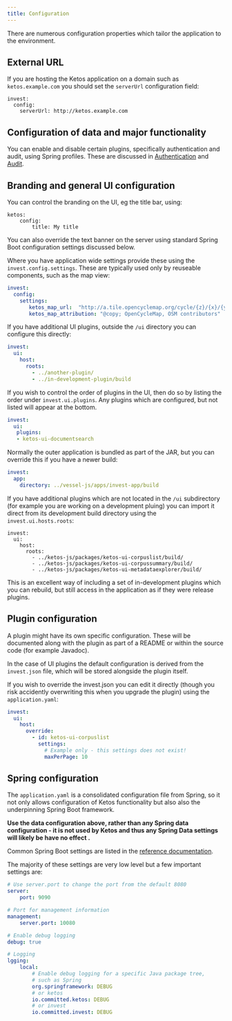 ```yaml
---
title: Configuration
---
```


There are numerous configuration properties which tailor the application to the environment. 

## External URL

If you are hosting the Ketos application on a domain such as `ketos.example.com` you should set the `serverUrl` configuration field:

```
invest:
  config:
    serverUrl: http://ketos.example.com
```

## Configuration of data and major functionality

You can enable and disable certain plugins, specifically authentication and audit, using Spring profiles. These are discussed in [Authentication](setup.authentication.html) and [Audit](setup.audit.html).

## Branding and general UI configuration

You can control the branding on the UI, eg the title bar, using: 

```
ketos:
    config:
        title: My title
```

You can also override the text banner on the server using standard Spring Boot configuration settings discussed below.

Where you have application wide settings  provide these using the `invest.config.settings`. These are typically used only by reuseable components, such as the map view: 

```yaml
invest:
  config:
    settings: 
       ketos_map_url:  "http://a.tile.opencyclemap.org/cycle/{z}/{x}/{y}.png"
       ketos_map_attribution: "@copy; OpenCycleMap, OSM contributors"
```


If you have additional UI plugins, outside the `/ui` directory you can configure this directly:

```yaml
invest:
  ui:
    host: 
      roots: 
        - ../another-plugin/
        - ../in-development-plugin/build 
```

If you wish to control the order of plugins in the UI, then do so by listing the order under `invest.ui.plugins`. Any plugins which are configured, but not listed will appear at the bottom.


```yaml
invest:
  ui:
   plugins:
   - ketos-ui-documentsearch
```

Normally the outer application is bundled as part of the JAR, but you can override this if you have a newer build:

```yaml
invest:
  app:
    directory: ../vessel-js/apps/invest-app/build
```

If you have additional plugins which are not located in the `/ui` subdirectory (for example you are working on a development pluing) you can import it direct from its development build directory using the `invest.ui.hosts.roots`:

```
invest:
  ui:
    host: 
      roots: 
        - ../ketos-js/packages/ketos-ui-corpuslist/build/
        - ../ketos-js/packages/ketos-ui-corpussummary/build/
        - ../ketos-js/packages/ketos-ui-metadataexplorer/build/
```
This is an excellent way of including a set of in-development plugins which you can rebuild, but still access in the application as if they were release plugins.


## Plugin configuration

A plugin might have its own specific configuration. These will be documented along with the plugin as part of a README or within the source code (for example Javadoc).

In the case of UI plugins the default configuration is derived from the `invest.json` file, which will be stored alongside the plugin itself. 

If you wish to override the invest.json you can edit it directly (though you risk accidently overwriting this when you upgrade the plugin) using the `application.yaml`:

```yaml
invest:
  ui:
    host:    
      override: 
        - id: ketos-ui-corpuslist
          settings:
            # Example only - this settings does not exist! 
            maxPerPage: 10
```
 


## Spring configuration

The `application.yaml` is a consolidated configuration file from Spring, so it not only allows configuration of Ketos functionality but also also the underpinning Spring Boot framework.

**Use the data configuration above, rather than any Spring data configuration - it is not used by Ketos and thus any Spring Data settings will likely be have no effect .** 

Common Spring Boot settings are listed in the [reference documentation](https://docs.spring.io/spring-boot/docs/current/reference/html/common-application-properties.html).

The majority of these settings are very low level but a few important settings are:


```yaml
# Use server.port to change the port from the default 8080 
server:
    port: 9090

# Port for management information 
management:
    server.port: 10080

# Enable debug logging
debug: true

# Logging
lgging:
    local:
        # Enable debug logging for a specific Java package tree,
        # such as Spring
        org.springframework: DEBUG
        # or ketos
        io.committed.ketos: DEBUG
        # or invest
        io.committed.invest: DEBUG
```